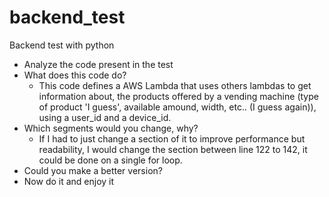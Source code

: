 # backend_test
Backend test with python 
* Analyze the code present in the test
* What does this code do?
    - This code defines a AWS Lambda that uses others lambdas to get information about, 
the products offered by a vending machine (type of product 'I guess', available amound, width, etc.. (I guess again)),
using a user_id and a device_id.
* Which segments would you change, why?
    - If I had to just change a section of it to improve performance but readability, I would change the section between line 122 to 142, it could be done on a single for loop.
* Could you make a better version?
* Now do it and enjoy it
